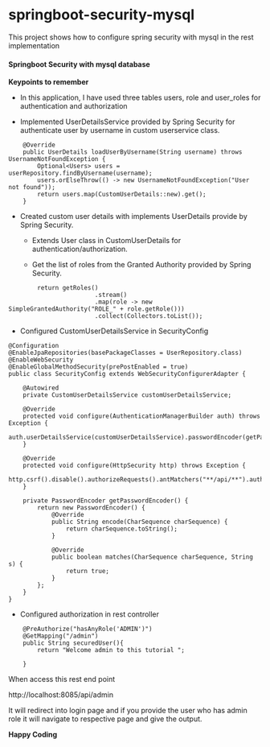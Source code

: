 # springboot-security-mysql

This project shows how to configure spring security with mysql in the rest implementation

#### Springboot Security with mysql database

**Keypoints to remember**

* In this application, I have used three tables users, role and user_roles for authentication and authorization

* Implemented UserDetailsService provided by Spring Security for authenticate user by username in custom userservice class.
```
    @Override
    public UserDetails loadUserByUsername(String username) throws UsernameNotFoundException {
        Optional<Users> users = userRepository.findByUsername(username);
        users.orElseThrow(() -> new UsernameNotFoundException("User not found"));
        return users.map(CustomUserDetails::new).get();
    }
```

* Created custom user details with implements UserDetails provide by Spring Security.

    * Extends User class in CustomUserDetails for authentication/authorization.

    * Get the list of roles from the Granted Authority provided by Spring Security.
```
        return getRoles()
                        .stream()
                        .map(role -> new SimpleGrantedAuthority("ROLE_" + role.getRole()))
                        .collect(Collectors.toList());
```
* Configured CustomUserDetailsService in SecurityConfig
```
@Configuration
@EnableJpaRepositories(basePackageClasses = UserRepository.class)
@EnableWebSecurity
@EnableGlobalMethodSecurity(prePostEnabled = true)
public class SecurityConfig extends WebSecurityConfigurerAdapter {

    @Autowired
    private CustomUserDetailsService customUserDetailsService;

    @Override
    protected void configure(AuthenticationManagerBuilder auth) throws Exception {
        auth.userDetailsService(customUserDetailsService).passwordEncoder(getPasswordEncoder());
    }

    @Override
    protected void configure(HttpSecurity http) throws Exception {
        http.csrf().disable().authorizeRequests().antMatchers("**/api/**").authenticated().anyRequest().permitAll().and().formLogin().permitAll();
    }

    private PasswordEncoder getPasswordEncoder() {
        return new PasswordEncoder() {
            @Override
            public String encode(CharSequence charSequence) {
                return charSequence.toString();
            }

            @Override
            public boolean matches(CharSequence charSequence, String s) {
                return true;
            }
        };
    }
}
```
* Configured authorization in rest controller
```
    @PreAuthorize("hasAnyRole('ADMIN')")
    @GetMapping("/admin")
    public String securedUser(){
        return "Welcome admin to this tutorial ";

    }
```

When access this rest end point

http://localhost:8085/api/admin

It will redirect into login page and if you provide the user who has admin role it will navigate to respective page and give the output.

**Happy Coding**